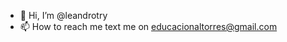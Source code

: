 - 👋 Hi, I’m @leandrotry
- 📫 How to reach me text me on educacionaltorres@gmail.com

<!---
leandrotry/leandrotry is a ✨ special ✨ repository because its `README.md` (this file) appears on your GitHub profile.
You can click the Preview link to take a look at your changes.
--->
